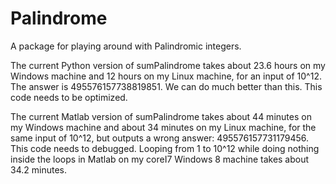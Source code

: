 # Palindrome
A package for playing around with Palindromic integers.

The current Python version of sumPalindrome takes about 23.6 hours on my Windows machine and 12 hours on my Linux machine, for an input of 10^12. The answer is 495576157738819851. We can do much better than this. This code needs to be optimized.

The current Matlab version of sumPalindrome takes about 44 minutes on my Windows machine and about 34 minutes on my Linux machine, for the same input of 10^12, but outputs a wrong answer: 495576157731179456. This code needs to debugged.
Looping from 1 to 10^12 while doing nothing inside the loops in Matlab on my coreI7 Windows 8 machine takes about 34.2 minutes. 
